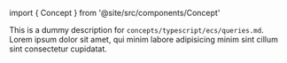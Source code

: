 import { Concept } from '@site/src/components/Concept'

<Concept
  title = "Queries"
  kind  = "Core"
  block = {true}>
This is a dummy description for `concepts/typescript/ecs/queries.md`.
Lorem ipsum dolor sit amet, qui minim labore adipisicing minim sint cillum sint consectetur cupidatat.  
</Concept>


